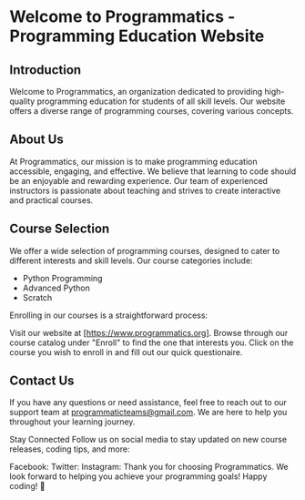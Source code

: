 # Welcome to Programmatics - Programming Education Website


## Introduction
Welcome to Programmatics, an organization dedicated to providing high-quality programming education for students of all skill levels. Our website offers a diverse range of programming courses, covering various concepts.

## About Us
At Programmatics, our mission is to make programming education accessible, engaging, and effective. We believe that learning to code should be an enjoyable and rewarding experience. Our team of experienced instructors is passionate about teaching and strives to create interactive and practical courses.

## Course Selection
We offer a wide selection of programming courses, designed to cater to different interests and skill levels. 
Our course categories include:

- Python Programming
- Advanced Python
- Scratch
  
Enrolling in our courses is a straightforward process:

Visit our website at [https://www.programmatics.org].
Browse through our course catalog under "Enroll" to find the one that interests you.
Click on the course you wish to enroll in and fill out our quick questionaire.


## Contact Us
If you have any questions or need assistance, feel free to reach out to our support team at programmaticteams@gmail.com. We are here to help you throughout your learning journey.

Stay Connected
Follow us on social media to stay updated on new course releases, coding tips, and more:

Facebook:
Twitter: 
Instagram:
Thank you for choosing Programmatics. We look forward to helping you achieve your programming goals! Happy coding! :rocket:
